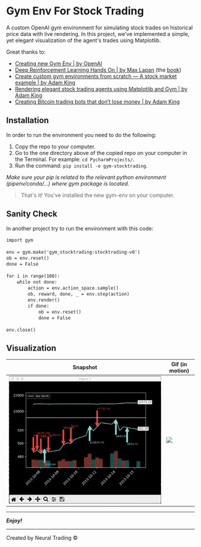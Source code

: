 # Gym Env For Stock Trading

A custom OpenAI gym environment for simulating stock trades on historical price data with live rendering.
In this project, we've implemented a simple, yet elegant visualization of the agent's trades using Matplotlib.

Great thanks to:
 - [Creating new Gym Env | by OpenAI](https://github.com/openai/gym/blob/master/docs/creating-environments.md)
 - [Deep Reinforcement Learning Hands On | by Max Lapan](https://github.com/PacktPublishing/Deep-Reinforcement-Learning-Hands-On) (the [book](https://www.amazon.com/Deep-Reinforcement-Learning-Hands-optimization/dp/1838826998/ref=pd_lpo_14_t_0/141-3599991-5740167?_encoding=UTF8&pd_rd_i=1838826998&pd_rd_r=7e13afd8-edda-4ae6-8f59-717cc794a2a4&pd_rd_w=rvOek&pd_rd_wg=OAvkI&pf_rd_p=7b36d496-f366-4631-94d3-61b87b52511b&pf_rd_r=5FSXPNZ8R2M61R45H4EM&psc=1&refRID=5FSXPNZ8R2M61R45H4EM))
 - [Create custom gym environments from scratch — A stock market example | by Adam King](https://towardsdatascience.com/creating-a-custom-openai-gym-environment-for-stock-trading-be532be3910e)
 - [Rendering elegant stock trading agents using Matplotlib and Gym | by Adam King](https://towardsdatascience.com/visualizing-stock-trading-agents-using-matplotlib-and-gym-584c992bc6d4)
 - [Creating Bitcoin trading bots that don’t lose money | by Adam King](https://towardsdatascience.com/creating-bitcoin-trading-bots-that-dont-lose-money-2e7165fb0b29)

## Installation 

In order to run the environment you need to do the following:

1. Copy the repo to your computer.
2. Go to the one directory above of the copied repo on your computer in the Terminal.
For example: ` cd PycharmProjects/ `.
3. Run the command:
`
pip install -e gym-stocktrading
`.

*Make sure your pip is related to the relevant python environment (pipenv/conda/...) where gym package is located.*

> That's it! You've installed the new gym-env on your computer.

## Sanity Check

In another project try to run the environment with this code:

```
import gym

env = gym.make('gym_stocktrading:stocktrading-v0')
ob = env.reset()
done = False

for i in range(100):
    while not done:
        action = env.action_space.sample()
        ob, reward, done, _ = env.step(action)
        env.render()
        if done:
            ob = env.reset()
            done = False

env.close()
```

## Visualization

| Snapshot                     | Gif (in motion) |
| ---------------------------- | ------------- |
| ![](media/pics/pic2.png)     | ![](media/gifs/gif2.gif)  |

---

 ***Enjoy!***
 
 ---
 
 Created by Neural Trading &copy;
